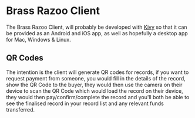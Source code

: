 
# Brass Razoo Client

The Brass Razoo Client, will probably be developed with [Kivy](https://kivy.org/) so that it can be provided as an Android and iOS app, as well as hopefully a desktop app for Mac, Windows & Linux.

## QR Codes

The intention is the client will generate QR codes for records, if you want to request payment from someone, you would fill in the details of the record, show the QR Code to the buyer, they would then use the camera on their device to scan the QR Code which would load the record on their device, they would then pay/confirm/complete the record and you'll both be able to see the finalised record in your record list and any relevant funds transferred.
